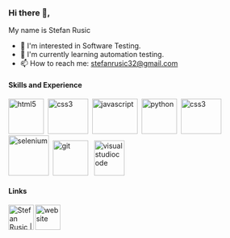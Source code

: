 ### Hi there 👋,
  My name is  Stefan Rusic
- 👀 I'm interested in Software Testing.
- 🌱 I'm currently learning automation testing.
- 📫 How to reach me: stefanrusic32@gmail.com

#### Skills and Experience

<img src="https://user-images.githubusercontent.com/90396418/166126028-b6fe2297-768b-414d-90d4-3fa1ac9a0e01.png" alt="html5" height="70px;" width="70px;">&nbsp;
<img src="https://user-images.githubusercontent.com/90396418/166126034-1aefc58e-4d80-4cb1-a6bb-20dbaf9ddbce.png" alt="css3" height="70px;" width="80px;">&nbsp;
<img src="https://user-images.githubusercontent.com/90396418/166126038-c30a6046-fbde-4cc7-8dc8-0691ba1d9e49.png" alt="javascript" height=70px; width="90px;">&nbsp;
<img src="https://user-images.githubusercontent.com/90396418/174571792-35a3417a-005e-4498-adbb-ff47ee200544.png" alt="python" height=70px; width="70px;">&nbsp;
<img src="https://user-images.githubusercontent.com/90396418/174674802-7608a0cb-6ee8-4c8c-8ec2-adce086b1895.png" alt="css3" height="70px;" width="80px;">&nbsp;
<img src="https://user-images.githubusercontent.com/90396418/174572812-dcabadc5-5cb7-4259-9ae3-86651be251f6.png" alt="selenium" height=80px; width="80px;">&nbsp;
<img src="https://user-images.githubusercontent.com/90396418/166126039-06745675-ff8a-4ad6-81a6-ea2d6f185c98.png" alt="git" height="70px;" width="70px;">&nbsp;&nbsp;
<img src="https://user-images.githubusercontent.com/90396418/166126040-35d83eb6-c643-4610-a6ad-b85a8493fe5d.png" alt="visualstudiocode" height="70px;" width="60px;">

#### Links

[<img src='https://user-images.githubusercontent.com/82830616/142861978-ef69b1da-8a58-4d06-a7f1-b1d8f3be6145.png' alt='website' height="50px;">](https://stefanrusic.github.io/)  &nbsp; &nbsp;
[<img align="left" alt="Stefan Rusic | LinkedIn" height="50px;" src="https://upload.wikimedia.org/wikipedia/commons/c/ca/LinkedIn_logo_initials.png"/>](https://www.linkedin.com/in/stefanrusic/)
